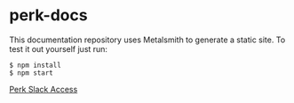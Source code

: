 
# perk-docs

This documentation repository uses Metalsmith to generate a static site. To test it out yourself just run:

	$ npm install
    $ npm start
    
[Perk Slack Access](https://docs.google.com/forms/d/e/1FAIpQLSeKAZfd_H0fyYTEr_cbrhK1RTWgn0cBr0iRdc2WEZ89WgFCCg/viewform?c=0&w=1)
